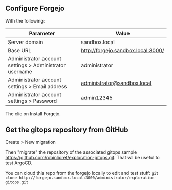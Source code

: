 ## Configure Forgejo

With the following:

| Parameter                                               | Value                              |
| ------------------------------------------------------- | ---------------------------------- |
| Server domain                                           | sandbox.local                      |
| Base URL                                                | http://forgejo.sandbox.local:3000/ |
| Administrator account settings > Administrator username | administrator                      |
| Administrator account settings > Email address          | administrator@sandbox.local        |
| Administrator account settings > Password               | admin12345                         |

The clic on Install Forgejo.

## Get the gitops repository from GitHub

Create > New migration

Then "migrate" the repository of the associated gitops sample https://github.com/robinlioret/exploration-gitops.git. That wll be useful to test ArgoCD.

You can cloud this repo from the forgejo locally to edit and test stuff: `git clone http://forgejo.sandbox.local:3000/administrator/exploration-gitops.git`

